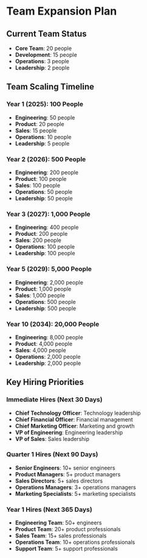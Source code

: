 # Team Expansion Plan

## Current Team Status
- **Core Team**: 20 people
- **Development**: 15 people
- **Operations**: 3 people
- **Leadership**: 2 people

## Team Scaling Timeline

### Year 1 (2025): 100 People
- **Engineering**: 50 people
- **Product**: 20 people
- **Sales**: 15 people
- **Operations**: 10 people
- **Leadership**: 5 people

### Year 2 (2026): 500 People
- **Engineering**: 200 people
- **Product**: 100 people
- **Sales**: 100 people
- **Operations**: 50 people
- **Leadership**: 50 people

### Year 3 (2027): 1,000 People
- **Engineering**: 400 people
- **Product**: 200 people
- **Sales**: 200 people
- **Operations**: 100 people
- **Leadership**: 100 people

### Year 5 (2029): 5,000 People
- **Engineering**: 2,000 people
- **Product**: 1,000 people
- **Sales**: 1,000 people
- **Operations**: 500 people
- **Leadership**: 500 people

### Year 10 (2034): 20,000 People
- **Engineering**: 8,000 people
- **Product**: 4,000 people
- **Sales**: 4,000 people
- **Operations**: 2,000 people
- **Leadership**: 2,000 people

## Key Hiring Priorities

### Immediate Hires (Next 30 Days)
- **Chief Technology Officer**: Technology leadership
- **Chief Financial Officer**: Financial management
- **Chief Marketing Officer**: Marketing and growth
- **VP of Engineering**: Engineering leadership
- **VP of Sales**: Sales leadership

### Quarter 1 Hires (Next 90 Days)
- **Senior Engineers**: 10+ senior engineers
- **Product Managers**: 5+ product managers
- **Sales Directors**: 5+ sales directors
- **Operations Managers**: 3+ operations managers
- **Marketing Specialists**: 5+ marketing specialists

### Year 1 Hires (Next 365 Days)
- **Engineering Team**: 50+ engineers
- **Product Team**: 20+ product professionals
- **Sales Team**: 15+ sales professionals
- **Operations Team**: 10+ operations professionals
- **Support Team**: 5+ support professionals
